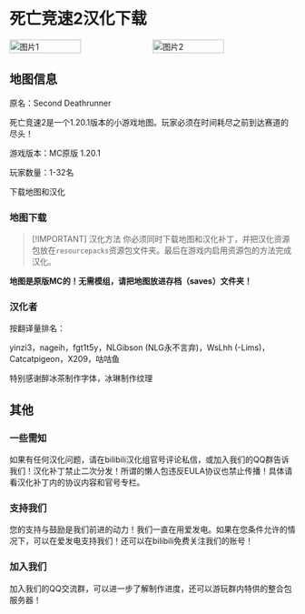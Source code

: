 <script setup>
import ButtonComponent from '../.vitepress/theme/components/ButtonComponent.vue'
</script>

# 死亡竞速2汉化下载
<div style="display: flex">
  <img src="https://static.planetminecraft.com/files/image/minecraft/project/2023/121/17394690-screenshot_l.webp" style="width:50%" alt="图片1">
  <img src="/img/deathrunner.png" style="width:50%" alt="图片2">
</div>

## 地图信息

原名：Second Deathrunner

死亡竞速2是一个1.20.1版本的小游戏地图。玩家必须在时间耗尽之前到达赛道的尽头！

游戏版本：MC原版 1.20.1

玩家数量：1-32名

<div style="display: flex;">
  <ButtonComponent link="https://vmhanhuazu.lanzouo.com/s/deathrunner">下载地图和汉化</ButtonComponent>
</div>


### 地图下载

> [!IMPORTANT] 汉化方法
> 你必须同时下载地图和汉化补丁，并把汉化资源包放在`resourcepacks`资源包文件夹。最后在游戏内启用资源包的方法完成汉化。

**地图是原版MC的！无需模组，请把地图放进存档（saves）文件夹！**

### 汉化者

按翻译量排名：

yinzi3，nageih，fgt1t5y，NLGibson (NLG永不言弃)，WsLhh (-Lims)，Catcatpigeon，X209，咕咕鱼

特别感谢醉冰茶制作字体，冰琳制作纹理


## 其他
### 一些需知
如果有任何汉化问题，请在bilibili汉化组官号评论私信，或加入我们的QQ群告诉我们！汉化补丁禁止二次分发！所谓的懒人包违反EULA协议也禁止传播！具体请看汉化补丁内的协议内容和官号专栏。

### 支持我们
您的支持与鼓励是我们前进的动力！我们一直在用爱发电。如果在您条件允许的情况下，可以在爱发电支持我们！还可以在bilibili免费关注我们的账号！

### 加入我们
加入我们的QQ交流群，可以进一步了解制作进度，还可以游玩群内特供的整合包服务器！
